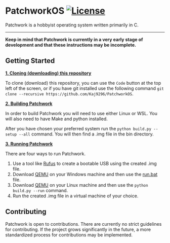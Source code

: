 # PatchworkOS [![License](https://img.shields.io/badge/licence-MIT-green)](https://github.com/Kaj9296/PatchworkOS/blob/main/LICENSE)

Patchwork is a hobbyist operating system written primarily in C.

***

**Keep in mind that Patchwork is currently in a very early stage of development and that these instructions may be incomplete.**

## Getting Started

<ins>**1. Cloning (downloading) this repository**</ins>

To clone (download) this repository, you can use the ```Code``` button at the top left of the screen, or if you have git installed use the following command ```git clone --recursive https://github.com/Kaj9296/PatchworkOS```.

<ins>**2. Building Patchwork**</ins>

In order to build Patchwork you will need to use either Linux or WSL. You will also need to have Make and python installed.

After you have chosen your preferred system run the ```python build.py --setup --all``` command. You will then find a .img file in the bin directory.

<ins>**3. Running Patchwork**</ins>

There are four ways to run Patchwork.

1. Use a tool like [Rufus](https://rufus.ie/en/) to create a bootable USB using the created .img file.
2. Download [QEMU](https://www.qemu.org/) on your Windows machine and then use the [run.bat](https://github.com/Kaj9296/PatchworkOS/blob/main/run.bat) file.
3. Download [QEMU](https://www.qemu.org/) on your Linux machine and then use the  ```python build.py --run``` command.
4. Run the created .img file in a virtual machine of your choice.
  
## Contributing

Patchwork is open to contributions. There are currently no strict guidelines for contributing. If the project grows significantly in the future, a more standardized process for contributions may be implemented.
